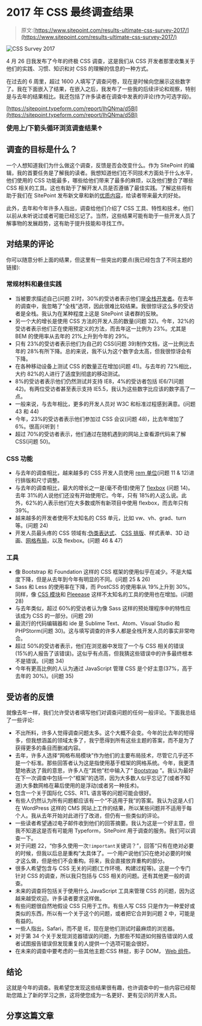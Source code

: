 # 2017 年 CSS 最终调查结果

> 原文:[https://www.sitepoint.com/results-ultimate-css-survey-2017/](https://www.sitepoint.com/results-ultimate-css-survey-2017/)

![CSS Survey 2017](../Images/cc4a5446f58f15adefca39127126d401.png)

4 月 26 日我发布了今年的终极 CSS 调查，这是我们从 CSS 开发者那里收集关于他们的实践、习惯、知识和对 CSS 的理解的信息的一种方式。

在过去的 6 周里，超过 1600 人填写了调查问卷，现在是时候向您展示这些数字了。我在下面嵌入了结果，在嵌入之后，我发布了一些我的后续评论和观察，特别是与去年的结果相比。我还包括了许多读者在调查中发表的评论(作为可选字段)。

[https://sitepoint.typeform.com/report/IhQNma/d5Bl](https://sitepoint.typeform.com/report/IhQNma/d5Bl)

**<big>使用上/下箭头循环浏览调查结果↑</big>**

## 调查的目标是什么？

一个人想知道我们为什么做这个调查，反馈是否会改变什么。作为 SitePoint 的编辑，我的首要任务是了解我的读者。我想知道他们在不同技术方面处于什么水平，他们使用的 CSS 功能最多，哪些给他们带来了最多的麻烦，以及他们整合了哪些 CSS 相关的工具。这也有助于了解开发人员是否遵循了最佳实践。了解这些将有助于我们在 SitePoint 发布新文章和新的[优质内容](https://www.sitepoint.com/premium)，给读者带来最大的好处。

此外，去年和今年许多人指出，调查给他们介绍了 CSS 工具、特性和技术，他们以前从未听说过或者可能已经忘记了。当然，这些结果可能有助于一些开发人员了解事物的发展趋势，这有助于提升技能和寻找工作。

## 对结果的评论

你可以随意分析上面的结果，但这里有一些突出的要点(我已经包含了不同主题的链接):

### 常规材料和最佳实践

*   当被要求描述自己(问题 2)时，30%的受访者表示他们是[全栈开发者](https://www.sitepoint.com/full-stack-developer/)。在去年的调查中，我忽略了“全栈”选项，因此很难比较结果。我很惊讶这么多的受访者是全栈。我认为在某种程度上这是 SitePoint 读者群的反映。
*   另一个大的增长是使用 CSS 方法的开发人员的数量(问题 32)。今年，32%的受访者表示他们正在使用预定义的方法，而去年这一比例为 23%。尤其是 BEM 的使用率从去年的 21%上升到今年的 29%。
*   只有 23%的受访者表示他们为自己的 CSS(问题 39)制作文档，这一比例比去年的 28%有所下降。总的来说，我不认为这个数字会太高，但我很惊讶会有下降。
*   在各种移动设备上测试 CSS 的数量正在增加(问题 41)。与去年的 72%相比，大约 82%的人进行了适度到彻底的移动测试。
*   8%的受访者表示他们仍然测试并支持 IE8，4%的受访者包括 IE6/7(问题 42)。有两位受访者甚至表示支持 IE5.5，我认为这些数字比应该的数字高了一点。
*   一般来说，与去年相比，更多的开发人员对 W3C 和标准过程感到满意。(问题 43 和 44)
*   今年，23%的受访者表示他们参加过 CSS 会议(问题 48)，比去年增加了 6%。很高兴听到！
*   超过 70%的受访者表示，他们通过在随机遇到的网站上查看源代码来了解 CSS(问题 50)。

### CSS 功能

*   与去年的调查相比，越来越多的 CSS 开发人员使用 [rem 单位](https://www.sitepoint.com/understanding-and-using-rem-units-in-css/)(问题 11 & 12)进行排版和尺寸调整。
*   与去年的调查相比，最大的增长之一是(毫不奇怪)使用了 [flexbox](https://www.sitepoint.com/are-we-ready-to-use-flexbox/) (问题 14)。去年 31%的人说他们还没有开始使用它。今年，只有 18%的人这么说。此外，62%的人表示他们在大多数或所有新项目中使用 flexbox，而去年只有 39%。
*   越来越多的开发者使用不太知名的 CSS 单元，比如 vw、vh、grad、turn 等。(问题 24)
*   开发人员最头疼的 CSS 领域有:[伪类表达式](https://www.impressivewebs.com/css3-pseudo-class-expressions/)、 [CSS 排版](https://www.sitepoint.com/css-properties-to-control-web-typography/)、样式表单、3D 动画、[网格布局](https://www.sitepoint.com/introducing-the-css-grid-layout/)，以及 flexbox。(问题 46 & 47)

### 工具

*   像 Bootstrap 和 Foundation 这样的 CSS 框架的使用似乎在减少。不是大幅度下降，但是从去年到今年有明显的不同。(问题 25 & 26)
*   Sass 和 Less 的使用率在下降，而 PostCSS 的使用率从 19%上升到 30%。同样，像 [CSS 模块](https://github.com/css-modules/css-modules)和 [Pleeease](http://pleeease.io/) 这样不太知名的工具的使用也在增加。(问题 28)
*   与去年类似，超过 60%的受访者认为像 Sass 这样的预处理程序中的特性应该成为 CSS 的一部分。(问题 29)
*   最流行的代码编辑器和 ide 是 Sublime Text、Atom、Visual Studio 和 PHPStorm(问题 30)。这与填写调查的许多人都是全栈开发人员的事实非常吻合。
*   超过 50%的受访者表示，他们在浏览器中发现了一个与 CSS 相关的错误(15%的人报告了该错误)。这似乎有点高，但我猜这些错误中的许多最终根本不是错误。(问题 34)
*   今年有更高比例的人认为通过 JavaScript 管理 CSS 是个好主意(37%，高于去年的 30%)。(问题 35)

## 受访者的反馈

就像去年一样，我们允许受访者填写他们对调查问题的任何一般评论。下面我总结了一些评论:

*   不出所料，许多人觉得调查问题太多。这个大概不会变。今年的比去年的短得多，但我想涵盖的领域太多了，我宁愿得到所有这些主题的答案，而不是为了获得更多的条目而删减内容。
*   去年，许多人选择“网格布局模块”作为他们的主要布局技术，尽管它几乎还不是一个标准。那些回答者认为这是指使用基于框架的网格系统。今年，我更清楚地表达了我的意思，许多人在“其他”栏中输入了“ [Bootstrap](https://www.sitepoint.com/premium/courses/bootstrap-4-features-2955) ”。我认为最好在下一次调查中包括一个“框架”的选项，因为大多数人似乎忘记了(或者不知道)大多数网格在幕后使用的是浮动(或者另一种技术)。
*   包含一个关于国际化 CSS、RTL 语言等的问题可能会很好。
*   有些人仍然认为所有问题都应该有一个“不适用于我”的答案。我认为这是人们在 WordPress 这样的 CMS 网站上工作的结果，所以某些问题并不适用于每个人。我从去年开始对此进行了改进，但仍有一些类似的评论。
*   一些读者希望通过电子邮件收到他们的回答摘要。我认为这是一个好主意，但我不知道这是否有可能用 Typeform，SitePoint 用于调查的服务。我们可以调查一下。
*   对于问题 22，“你多久使用一次`!important`关键词？”，回答“只有在绝对必要的时候，但我以后总是重构”太具体了。一个用户说他们只在绝对必要的时候才这么做，但是他们不会重构。将来，我会直接放弃重构的部分。
*   很多人希望包含与 CSS 无关的问题(工作环境、构建过程等)。这是一个专门针对 CSS 的调查，所以我只包括与 CSS 相关的问题。还有其他更一般的调查。
*   未来的调查将包括关于使用什么 JavaScript 工具来管理 CSS 的问题，因为这越来越受欢迎。许多读者要求这样做。
*   有些问题很自然地假设 CSS 只用于工作。有些人写 CSS 只是作为一种爱好或类似的东西，所以有一个关于这个的问题，或者把它合并到问题 2 中，可能是有益的。
*   一些人指出，Safari，而不是 IE，现在是他们测试时最麻烦的浏览器。
*   对于第 34 个关于发现浏览器错误的问题，为那些不知道如何报告错误的人或者试图报告错误但发现重复的人提供一个选项可能会很好。
*   在未来的调查中要考虑的一些其他主题:CSS 林挺，影子 DOM， [Web 组件](https://www.webcomponents.org)。

## 结论

这就是今年的调查。我希望您发现这些结果很有趣，也许调查中的一些内容已经帮助您踏上了新的学习之旅，这将使您成为一名更好、更有见识的开发人员。

## 分享这篇文章